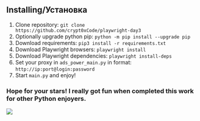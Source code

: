 ## Installing/Установка
1. Clone repository: `git clone https://github.com/crypt0xCode/playwright-day3`
2. Optionally upgrade python pip: `python -m pip install --upgrade pip`
3. Download requirements: `pip3 install -r requirements.txt`
4. Download Playwright browsers: `playwright install`
5. Download Playwright dependencies: `playwright install-deps`
6. Set your proxy in `ads_power_main.py` in format: `http://ip:port@login:password`
7. Start `main.py` and enjoy!
### Hope for your stars! I really got fun when completed this work for other Python enjoyers.
<img src="https://i.imgur.com/ENrj5lB.jpeg">